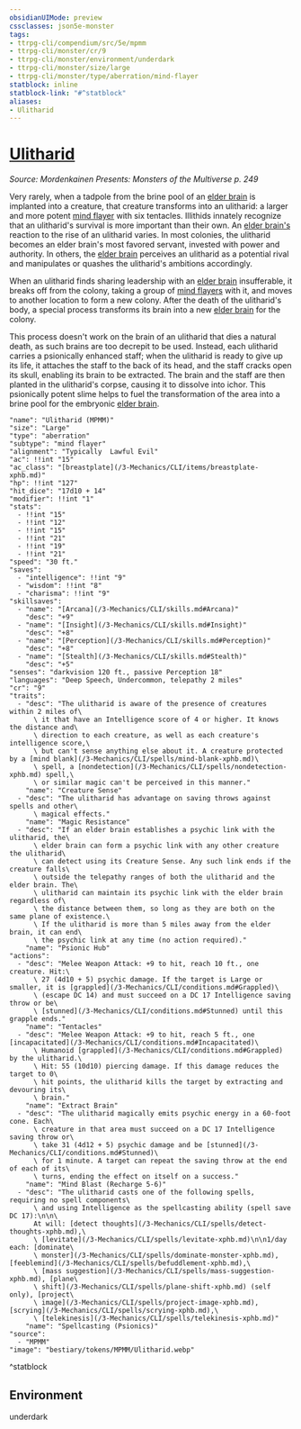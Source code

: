 ```yaml
---
obsidianUIMode: preview
cssclasses: json5e-monster
tags:
- ttrpg-cli/compendium/src/5e/mpmm
- ttrpg-cli/monster/cr/9
- ttrpg-cli/monster/environment/underdark
- ttrpg-cli/monster/size/large
- ttrpg-cli/monster/type/aberration/mind-flayer
statblock: inline
statblock-link: "#^statblock"
aliases:
- Ulitharid
---
```

# [Ulitharid](3-Mechanics\CLI\bestiary\aberration/ulitharid-mpmm.md)
*Source: Mordenkainen Presents: Monsters of the Multiverse p. 249*  

Very rarely, when a tadpole from the brine pool of an [elder brain](/3-Mechanics/CLI/bestiary/aberration/elder-brain-mpmm.md) is implanted into a creature, that creature transforms into an ulitharid: a larger and more potent [mind flayer](/3-Mechanics/CLI/bestiary/aberration/mind-flayer-xmm.md) with six tentacles. Illithids innately recognize that an ulitharid's survival is more important than their own. An [elder brain's](/3-Mechanics/CLI/bestiary/aberration/elder-brain-mpmm.md) reaction to the rise of an ulitharid varies. In most colonies, the ulitharid becomes an elder brain's most favored servant, invested with power and authority. In others, the [elder brain](/3-Mechanics/CLI/bestiary/aberration/elder-brain-mpmm.md) perceives an ulitharid as a potential rival and manipulates or quashes the ulitharid's ambitions accordingly.

When an ulitharid finds sharing leadership with an [elder brain](/3-Mechanics/CLI/bestiary/aberration/elder-brain-mpmm.md) insufferable, it breaks off from the colony, taking a group of [mind flayers](/3-Mechanics/CLI/bestiary/aberration/mind-flayer-xmm.md) with it, and moves to another location to form a new colony. After the death of the ulitharid's body, a special process transforms its brain into a new [elder brain](/3-Mechanics/CLI/bestiary/aberration/elder-brain-mpmm.md) for the colony.

This process doesn't work on the brain of an ulitharid that dies a natural death, as such brains are too decrepit to be used. Instead, each ulitharid carries a psionically enhanced staff; when the ulitharid is ready to give up its life, it attaches the staff to the back of its head, and the staff cracks open its skull, enabling its brain to be extracted. The brain and the staff are then planted in the ulitharid's corpse, causing it to dissolve into ichor. This psionically potent slime helps to fuel the transformation of the area into a brine pool for the embryonic [elder brain](/3-Mechanics/CLI/bestiary/aberration/elder-brain-mpmm.md).

```statblock
"name": "Ulitharid (MPMM)"
"size": "Large"
"type": "aberration"
"subtype": "mind flayer"
"alignment": "Typically  Lawful Evil"
"ac": !!int "15"
"ac_class": "[breastplate](/3-Mechanics/CLI/items/breastplate-xphb.md)"
"hp": !!int "127"
"hit_dice": "17d10 + 14"
"modifier": !!int "1"
"stats":
  - !!int "15"
  - !!int "12"
  - !!int "15"
  - !!int "21"
  - !!int "19"
  - !!int "21"
"speed": "30 ft."
"saves":
  - "intelligence": !!int "9"
  - "wisdom": !!int "8"
  - "charisma": !!int "9"
"skillsaves":
  - "name": "[Arcana](/3-Mechanics/CLI/skills.md#Arcana)"
    "desc": "+9"
  - "name": "[Insight](/3-Mechanics/CLI/skills.md#Insight)"
    "desc": "+8"
  - "name": "[Perception](/3-Mechanics/CLI/skills.md#Perception)"
    "desc": "+8"
  - "name": "[Stealth](/3-Mechanics/CLI/skills.md#Stealth)"
    "desc": "+5"
"senses": "darkvision 120 ft., passive Perception 18"
"languages": "Deep Speech, Undercommon, telepathy 2 miles"
"cr": "9"
"traits":
  - "desc": "The ulitharid is aware of the presence of creatures within 2 miles of\
      \ it that have an Intelligence score of 4 or higher. It knows the distance and\
      \ direction to each creature, as well as each creature's intelligence score,\
      \ but can't sense anything else about it. A creature protected by a [mind blank](/3-Mechanics/CLI/spells/mind-blank-xphb.md)\
      \ spell, a [nondetection](/3-Mechanics/CLI/spells/nondetection-xphb.md) spell,\
      \ or similar magic can't be perceived in this manner."
    "name": "Creature Sense"
  - "desc": "The ulitharid has advantage on saving throws against spells and other\
      \ magical effects."
    "name": "Magic Resistance"
  - "desc": "If an elder brain establishes a psychic link with the ulitharid, the\
      \ elder brain can form a psychic link with any other creature the ulitharid\
      \ can detect using its Creature Sense. Any such link ends if the creature falls\
      \ outside the telepathy ranges of both the ulitharid and the elder brain. The\
      \ ulitharid can maintain its psychic link with the elder brain regardless of\
      \ the distance between them, so long as they are both on the same plane of existence.\
      \ If the ulitharid is more than 5 miles away from the elder brain, it can end\
      \ the psychic link at any time (no action required)."
    "name": "Psionic Hub"
"actions":
  - "desc": "Melee Weapon Attack: +9 to hit, reach 10 ft., one creature. Hit:\
      \ 27 (4d10 + 5) psychic damage. If the target is Large or smaller, it is [grappled](/3-Mechanics/CLI/conditions.md#Grappled)\
      \ (escape DC 14) and must succeed on a DC 17 Intelligence saving throw or be\
      \ [stunned](/3-Mechanics/CLI/conditions.md#Stunned) until this grapple ends."
    "name": "Tentacles"
  - "desc": "Melee Weapon Attack: +9 to hit, reach 5 ft., one [incapacitated](/3-Mechanics/CLI/conditions.md#Incapacitated)\
      \ Humanoid [grappled](/3-Mechanics/CLI/conditions.md#Grappled) by the ulitharid.\
      \ Hit: 55 (10d10) piercing damage. If this damage reduces the target to 0\
      \ hit points, the ulitharid kills the target by extracting and devouring its\
      \ brain."
    "name": "Extract Brain"
  - "desc": "The ulitharid magically emits psychic energy in a 60-foot cone. Each\
      \ creature in that area must succeed on a DC 17 Intelligence saving throw or\
      \ take 31 (4d12 + 5) psychic damage and be [stunned](/3-Mechanics/CLI/conditions.md#Stunned)\
      \ for 1 minute. A target can repeat the saving throw at the end of each of its\
      \ turns, ending the effect on itself on a success."
    "name": "Mind Blast (Recharge 5-6)"
  - "desc": "The ulitharid casts one of the following spells, requiring no spell components\
      \ and using Intelligence as the spellcasting ability (spell save DC 17):\n\n\
      At will: [detect thoughts](/3-Mechanics/CLI/spells/detect-thoughts-xphb.md),\
      \ [levitate](/3-Mechanics/CLI/spells/levitate-xphb.md)\n\n1/day each: [dominate\
      \ monster](/3-Mechanics/CLI/spells/dominate-monster-xphb.md), [feeblemind](/3-Mechanics/CLI/spells/befuddlement-xphb.md),\
      \ [mass suggestion](/3-Mechanics/CLI/spells/mass-suggestion-xphb.md), [plane\
      \ shift](/3-Mechanics/CLI/spells/plane-shift-xphb.md) (self only), [project\
      \ image](/3-Mechanics/CLI/spells/project-image-xphb.md), [scrying](/3-Mechanics/CLI/spells/scrying-xphb.md),\
      \ [telekinesis](/3-Mechanics/CLI/spells/telekinesis-xphb.md)"
    "name": "Spellcasting (Psionics)"
"source":
  - "MPMM"
"image": "bestiary/tokens/MPMM/Ulitharid.webp"
```
^statblock

## Environment

underdark